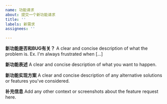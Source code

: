 ```yaml
---
name: 功能请求
about: 提交一个新功能请求
title: ''
labels: 新需求
assignees: ''

---
```


**新功能是否和BUG有关？**
A clear and concise description of what the problem is. Ex. I'm always frustrated when [...]

**新功能表述**
A clear and concise description of what you want to happen.

**新功能实现方案**
A clear and concise description of any alternative solutions or features you've considered.

**补充信息**
Add any other context or screenshots about the feature request here.
